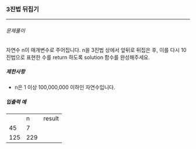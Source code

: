 <h3>3진법 뒤집기</h3>
<hr/>
<h6>문제풀이</h6>
자연수 n이 매개변수로 주어집니다. n을 3진법 상에서 앞뒤로 뒤집은 후, 이를 다시 10진법으로 표현한 수를 return 하도록 solution 함수를 완성해주세요.
<h5>제한사항</h5>
<ul>
  <li>n은 1 이상 100,000,000 이하인 자연수입니다.</li>
 </ul>
<h5>입출력 예</h5>
<table>
  <th>
  <td>n</td>
  <td>result</td>
  </th>
  <tr>
  <td>45</td>
  <td>7</td>
  </tr>
  <tr>
  <td>125</td>
  <td>229</td>
  </tr>
 </table>
